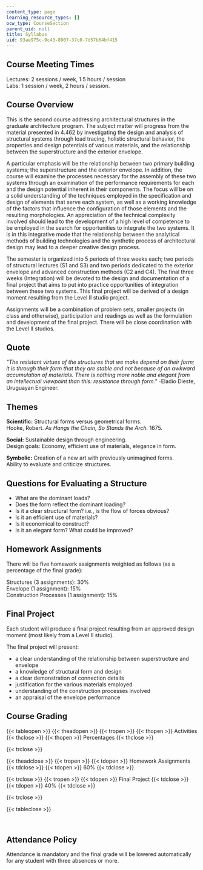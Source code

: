 ```yaml
---
content_type: page
learning_resource_types: []
ocw_type: CourseSection
parent_uid: null
title: Syllabus
uid: 93ae975c-9c43-8907-37c0-7d57b64bf415
---
```


Course Meeting Times
--------------------

Lectures: 2 sessions / week, 1.5 hours / session  
Labs: 1 session / week, 2 hours / session.

Course Overview
---------------

This is the second course addressing architectural structures in the graduate architecture program. The subject matter will progress from the material presented in 4.462 by investigating the design and analysis of structural systems through load tracing, holistic structural behavior, the properties and design potentials of various materials, and the relationship between the superstructure and the exterior envelope.

A particular emphasis will be the relationship between two primary building systems; the superstructure and the exterior envelope. In addition, the course will examine the processes necessary for the assembly of these two systems through an examination of the performance requirements for each and the design potential inherent in their components. The focus will be on a solid understanding of the techniques employed in the specification and design of elements that serve each system, as well as a working knowledge of the factors that influence the configuration of those elements and the resulting morphologies. An appreciation of the technical complexity involved should lead to the development of a high level of competence to be employed in the search for opportunities to integrate the two systems. It is in this integrative mode that the relationship between the analytical methods of building technologies and the synthetic process of architectural design may lead to a deeper creative design process.

The semester is organized into 5 periods of three weeks each; two periods of structural lectures (S1 and S3) and two periods dedicated to the exterior envelope and advanced construction methods (C2 and C4). The final three weeks (Integration) will be devoted to the design and documentation of a final project that aims to put into practice opportunities of integration between these two systems. This final project will be derived of a design moment resulting from the Level II studio project.

Assignments will be a combination of problem sets, smaller projects (in class and otherwise), participation and readings as well as the formulation and development of the final project. There will be close coordination with the Level II studios.

Quote
-----

_"The resistant virtues of the structures that we make depend on their form; it is through their form that they are stable and not because of an awkward accumulation of materials. There is nothing more noble and elegant from an intellectual viewpoint than this: resistance through form."_ -Eladio Dieste, Uruguayan Engineer.

Themes
------

**Scientific:** Structural forms versus geometrical forms.  
Hooke, Robert. _As Hangs the Chain, So Stands the Arch._ 1675.

**Social:** Sustainable design through engineering.  
Design goals: Economy, efficient use of materials, elegance in form.

**Symbolic:** Creation of a new art with previously unimagined forms.  
Ability to evaluate and criticize structures.

Questions for Evaluating a Structure
------------------------------------

*   What are the dominant loads?
*   Does the form reflect the dominant loading?
*   Is it a clear structural form? i.e., is the flow of forces obvious?
*   Is it an efficient use of materials?
*   Is it economical to construct?
*   Is it an elegant form? What could be improved?

Homework Assignments
--------------------

There will be five homework assignments weighted as follows (as a percentage of the final grade):

Structures (3 assignments): 30%  
Envelope (1 assignment): 15%  
Construction Processes (1 assignment): 15%

Final Project
-------------

Each student will produce a final project resulting from an approved design moment (most likely from a Level II studio).

The final project will present:

*   a clear understanding of the relationship between superstructure and envelope
*   a knowledge of structural form and design
*   a clear demonstration of connection details
*   justification for the various materials employed
*   understanding of the construction processes involved
*   an appraisal of the envelope performance

Course Grading
--------------

{{< tableopen >}}
{{< theadopen >}}
{{< tropen >}}
{{< thopen >}}
Activities
{{< thclose >}}
{{< thopen >}}
Percentages
{{< thclose >}}

{{< trclose >}}

{{< theadclose >}}
{{< tropen >}}
{{< tdopen >}}
Homework Assignments
{{< tdclose >}}
{{< tdopen >}}
60%
{{< tdclose >}}

{{< trclose >}}
{{< tropen >}}
{{< tdopen >}}
Final Project
{{< tdclose >}}
{{< tdopen >}}
40%
{{< tdclose >}}

{{< trclose >}}

{{< tableclose >}}

  
 

Attendance Policy
-----------------

Attendance is mandatory and the final grade will be lowered automatically for any student with three absences or more.